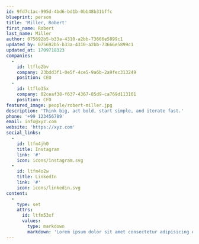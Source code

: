 ```yaml
---
id: 9fd7c1ac-995d-4bd6-bd1b-0bb48b31bffc
blueprint: person
title: 'Miller, Robert'
first_name: Robert
last_name: Miller
author: 075692b5-b33a-4310-a2bb-73666e5899c1
updated_by: 075692b5-b33a-4310-a2bb-73666e5899c1
updated_at: 1709718323
companies:
  -
    id: ltflo2bv
    company: 23bdd3f1-0e5f-4ce5-9a6b-2a9fec313249
    position: CEO
  -
    id: ltflo35x
    company: 02ceaf38-f637-4367-85d9-ca769d113101
    position: CFO
featured_image: people/robert-miller.jpg
description: 'Think big, act bold, start simple, and iterate fast.'
phone: '+99 123456789'
email: info@xyz.com
website: 'https://xyz.com'
social_links:
  -
    id: ltfm4jh0
    title: Instagram
    link: '#'
    icon: icons/instagram.svg
  -
    id: ltfm4o2w
    title: LinkedIn
    link: '#'
    icon: icons/linkedin.svg
content:
  -
    type: set
    attrs:
      id: ltfm53xf
      values:
        type: markdown
        markdown: 'Lorem ipsum dolor sit amet consectetur adipisicing elit. Laboriosam aspernatur quisquam expedita cumque mollitia, consequatur deleniti praesentium atque tenetur reprehenderit sed amet itaque odit possimus labore vel, eius rerum, pariatur omnis obcaecati error dolor! Ut facere voluptatum molestiae aliquid. Vel id quaerat maiores fugit, inventore molestiae esse laboriosam enim ut.'
---
```

